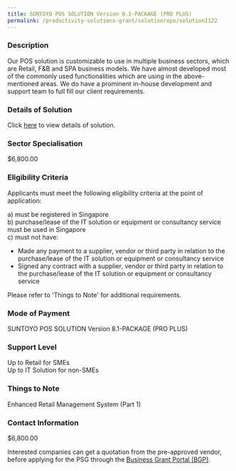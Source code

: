 ```yaml
---
title: SUNTOYO POS SOLUTION Version 8.1-PACKAGE (PRO PLUS)
permalink: /productivity-solutions-grant/solutionrepo/solution1122
---
```


### Description

Our POS solution is customizable to use in multiple business sectors, which are Retail, F&B and SPA business models. We have almost developed most of the commonly used functionalities which are using in the above-mentioned areas. We do have a prominent in-house development and support team to full fill our client requirements.

### Details of Solution

Click <a href='SUNTOYO TECHNOLOGY PTE LTD' target='_blank' rel='noopener'>here</a> to view details of solution.

### Sector Specialisation

$6,800.00

### Eligibility Criteria

Applicants must meet the following eligibility criteria at the point of application:

a) must be registered in Singapore <br>
b) purchase/lease of the IT solution or equipment or consultancy service must be used in Singapore <br>
c) must not have:
- Made any payment to a supplier, vendor or third party in relation to the purchase/lease of the IT solution or equipment or consultancy service
- Signed any contract with a supplier, vendor or third party in relation to the purchase/lease of the IT solution or equipment or consultancy service

Please refer to 'Things to Note' for additional requirements.

### Mode of Payment
SUNTOYO POS SOLUTION Version 8.1-PACKAGE (PRO PLUS)

### Support Level
Up to Retail for SMEs <br>
Up to IT Solution for non-SMEs

### Things to Note
Enhanced Retail Management System (Part 1)

### Contact Information
$6,800.00

Interested companies can get a quotation from the pre-approved vendor, before applying for the PSG through the <a target='_blank' rel='noopener' href='https://www.businessgrants.gov.sg/'>Business Grant Portal (BGP)</a>.
